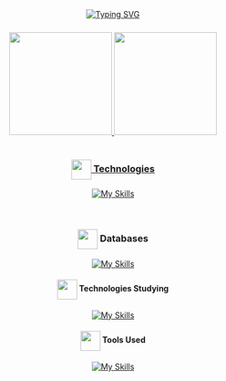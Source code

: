 <div align=center>
<a href="https://git.io/typing-svg"><img src="https://readme-typing-svg.demolab.com?font=Roboto&pause=1000&color=D9E6D1&center=true&width=435&lines=Hello+World!;I'm+Vitor Odorico!;Developer Full-Stacks : ); Founder The Black Panther Code" alt="Typing SVG" /></a>
</div>


###

<div align="center">
  <a href="https://github.com/VitorOdorico" />

<img height="180em" src="https://github-readme-stats.vercel.app/api?username=VitorOdorico&show_icons=true&theme=dark&include_all_commits=true&count_private=true"/>
  <img height="180em" src="https://github-readme-stats.vercel.app/api/top-langs/?username=VitorOdorico&layout=compact&theme=dark"/>
  
  <!-- [![spotify-github-profile](https://spotify-github-profile.vercel.app/api/view?uid=2142dr6jypdorh5efa2rbtywi&cover_image=true&theme=natemoo-re&bar_color=0062ff&bar_color_cover=false)](https://spotify-github-profile.vercel.app/api/view?uid=2142dr6jypdorh5efa2rbtywi&redirect=true) -->
</div>




<div style="display: inline_block" align="center"><br>
 <h3 align="center"><img align="center" width="35x" src="https://cdn3.emoji.gg/emojis/3085-vsl-developer.png](https://cdn3.emoji.gg/emojis/7386-text-g.png"/> Technologies</h3>
  
  [![My Skills](https://skills.thijs.gg/icons?i=html,css,js,nodejs,python&theme=dark)](https://skills.thijs.gg)
  
</div>

<div style="display: inline_block" align="center"><br>
 <h3 align="center"><img align="center" width="35x" src="https://cdn3.emoji.gg/emojis/3085-vsl-developer.png](https://cdn3.emoji.gg/emojis/7386-text-g.png"/> Databases</h3>
  
  [![My Skills](https://skills.thijs.gg/icons?i=mysql&theme=dark)](https://skills.thijs.gg)
  
</div>

<div align=center>
  <h4 align="center"><img align="center" width="35x" src="https://cdn3.emoji.gg/emojis/3085-vsl-developer.png](https://cdn3.emoji.gg/emojis/7386-text-g.png"/> Technologies Studying</h4>

[![My Skills](https://skills.thijs.gg/icons?i=react,ts,django,c#,.net&theme=dark)](https://skills.thijs.gg)

</div>

<div align=center>
  <h4 align="center"><img align="center" width="35x" src="https://cdn3.emoji.gg/emojis/3085-vsl-developer.png](https://cdn3.emoji.gg/emojis/7386-text-g.png"/> Tools Used</h4>

[![My Skills](https://skills.thijs.gg/icons?i=vscode,figma,git,github&theme=dark)](https://skills.thijs.gg)

</div>


<!-- <div style="align-center">

[![Ashutosh's github activity graph](https://activity-graph.herokuapp.com/graph?username=VitorOdorico&theme=dark)](https://github.com/ashutosh00710/github-readme-activity-graph)

</div> -->
